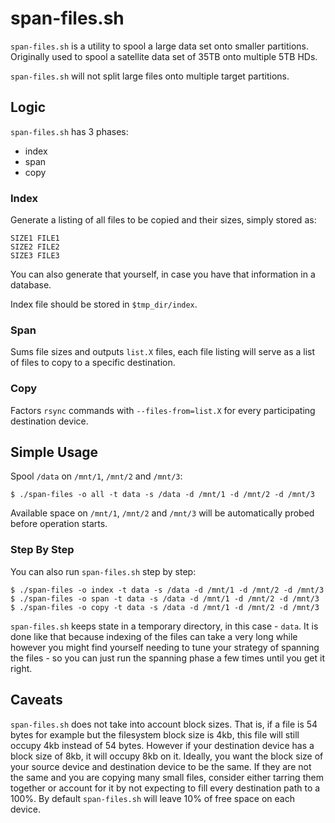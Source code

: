 # span-files.sh

`span-files.sh` is a utility to spool a large data set onto smaller partitions.
Originally used to spool a satellite data set of 35TB onto multiple 5TB HDs.

`span-files.sh` will not split large files onto multiple target partitions.

## Logic

`span-files.sh` has 3 phases:
 * index
 * span
 * copy

### Index

Generate a listing of all files to be copied and their sizes, simply stored as:
```
SIZE1 FILE1
SIZE2 FILE2
SIZE3 FILE3
```

You can also generate that yourself, in case you have that information in a
database.

Index file should be stored in `$tmp_dir/index`.

### Span

Sums file sizes and outputs `list.X` files, each file listing will serve as a
list of files to copy to a specific destination.

### Copy

Factors `rsync` commands with `--files-from=list.X` for every participating
destination device.

## Simple Usage

Spool `/data` on `/mnt/1`, `/mnt/2` and `/mnt/3`:
```
$ ./span-files -o all -t data -s /data -d /mnt/1 -d /mnt/2 -d /mnt/3
```

Available space on `/mnt/1`, `/mnt/2` and `/mnt/3` will be automatically probed
before operation starts.

### Step By Step

You can also run `span-files.sh` step by step:
```
$ ./span-files -o index -t data -s /data -d /mnt/1 -d /mnt/2 -d /mnt/3
$ ./span-files -o span -t data -s /data -d /mnt/1 -d /mnt/2 -d /mnt/3
$ ./span-files -o copy -t data -s /data -d /mnt/1 -d /mnt/2 -d /mnt/3
```

`span-files.sh` keeps state in a temporary directory, in this case - `data`.
It is done like that because indexing of the files can take a very long while
however you might find yourself needing to tune your strategy of spanning the
files - so you can just run the spanning phase a few times until you get it
right.

## Caveats

`span-files.sh` does not take into account block sizes. That is, if a file is
54 bytes for example but the filesystem block size is 4kb, this file will still
occupy 4kb instead of 54 bytes. However if your destination device has a block
size of 8kb, it will occupy 8kb on it. Ideally, you want the block size of your
source device and destination device to be the same. If they are not the same
and you are copying many small files, consider either tarring them together or
account for it by not expecting to fill every destination path to a 100%. By
default `span-files.sh` will leave 10% of free space on each device.

